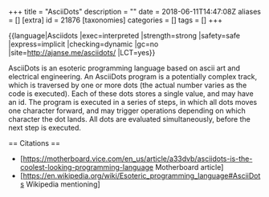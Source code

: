 +++
title = "AsciiDots"
description = ""
date = 2018-06-11T14:47:08Z
aliases = []
[extra]
id = 21876
[taxonomies]
categories = []
tags = []
+++

{{language|Asciidots
|exec=interpreted
|strength=strong
|safety=safe
|express=implicit
|checking=dynamic
|gc=no
|site=http://ajanse.me/asciidots/
|LCT=yes}}

AsciiDots is an esoteric programming language based on ascii art and electrical engineering. An AsciiDots program is a potentially complex track, which is traversed by one or more dots (the actual number varies as the code is executed). Each of these dots stores a single value, and may have an id. The program is executed in a series of steps, in which all dots moves one character forward, and may trigger operations depending on which character the dot lands. All dots are evaluated simultaneously, before the next step is executed.

== Citations ==

* [https://motherboard.vice.com/en_us/article/a33dvb/asciidots-is-the-coolest-looking-programming-language Motherboard article]
* [https://en.wikipedia.org/wiki/Esoteric_programming_language#AsciiDots Wikipedia mentioning]
